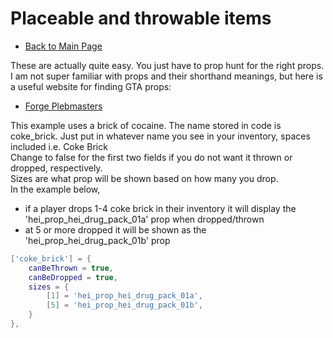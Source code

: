 # Placeable and throwable items

- [Back to Main Page](../README.md#alcatraz-templates)

These are actually quite easy. You just have to prop hunt for the right props.  
I am not super familiar with props and their shorthand meanings, but here is a
useful website for finding GTA props:

- <a href="https://forge.plebmasters.de/objects" target="_blank" rel="noopener noreferrer">Forge
  Plebmasters</a>

This example uses a brick of cocaine. The name stored in code is coke_brick.
Just put in whatever name you see in your inventory, spaces included i.e. Coke
Brick  
Change to false for the first two fields if you do not want it thrown or
dropped, respectively.  
Sizes are what prop will be shown based on how many you drop.  
In the example below,

- if a player drops 1-4 coke brick in their inventory it will display the
  'hei_prop_hei_drug_pack_01a' prop when dropped/thrown
- at 5 or more dropped it will be shown as the 'hei_prop_hei_drug_pack_01b' prop

```lua
['coke_brick'] = {
    canBeThrown = true,
    canBeDropped = true,
    sizes = {
        [1] = 'hei_prop_hei_drug_pack_01a',
        [5] = 'hei_prop_hei_drug_pack_01b',
    }
},
```
